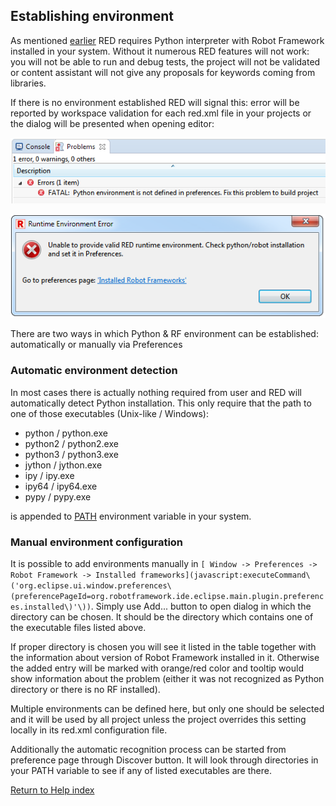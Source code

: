 ## Establishing environment

As mentioned [earlier](download_install.md) RED requires Python interpreter
with Robot Framework installed in your system. Without it numerous RED
features will not work: you will not be able to run and debug tests, the
project will not be validated or content assistant will not give any proposals
for keywords coming from libraries.

If there is no environment established RED will signal this: error will be
reported by workspace validation for each red.xml file in your projects or the
dialog will be presented when opening editor:

![](images/error_missing_env.png)

![](images/error_missing_env2.png)

There are two ways in which Python & RF environment can be established:
automatically or manually via Preferences

### Automatic environment detection

In most cases there is actually nothing required from user and RED will
automatically detect Python installation. This only require that the path to
one of those executables (Unix-like / Windows):

  * python / python.exe
  * python2 / python2.exe
  * python3 / python3.exe
  * jython / jython.exe
  * ipy / ipy.exe
  * ipy64 / ipy64.exe
  * pypy / pypy.exe

is appended to [ PATH](https://en.wikipedia.org/wiki/PATH_\(variable\))
environment variable in your system.

### Manual environment configuration

It is possible to add environments manually in `[ Window -> Preferences ->
Robot Framework -> Installed
frameworks](javascript:executeCommand\('org.eclipse.ui.window.preferences\(preferencePageId=org.robotframework.ide.eclipse.main.plugin.preferences.installed\)'\))`.
Simply use Add... button to open dialog in which the directory can be chosen.
It should be the directory which contains one of the executable files listed
above.

If proper directory is chosen you will see it listed in the table together
with the information about version of Robot Framework installed in it.
Otherwise the added entry will be marked with orange/red color and tooltip
would show information about the problem (either it was not recognized as
Python directory or there is no RF installed).

Multiple environments can be defined here, but only one should be selected and
it will be used by all project unless the project overrides this setting
locally in its red.xml configuration file.

Additionally the automatic recognition process can be started from preference
page through Discover button. It will look through directories in your PATH
variable to see if any of listed executables are there.

  

[Return to Help index](http://nokia.github.io/RED/help/)

